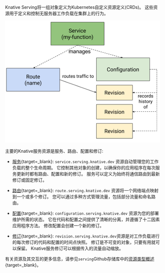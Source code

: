 <!-- Snippet used in the following topics:
- /docs/serving/README.md
- /docs/concepts/README.md
-->
Knative Serving将一组对象定义为Kubernetes自定义资源定义(CRDs)。
这些资源用于定义和控制无服务器工作负载在集群上的行为。

![显示服务资源如何相互协调的关系图。](https://github.com/knative/serving/raw/main/docs/spec/images/object_model.png)

主要的Knative服务资源是服务、路由、配置和修订:

- [服务](https://github.com/knative/specs/blob/main/specs/serving/knative-api-specification-1.0.md#service){target=_blank}:
  `service.serving.knative.dev` 资源自动管理您的工作负载的整个生命周期。
  它控制其他对象的创建，以确保你的应用程序在每次服务更新时都有路由、配置和新的修订。
  服务可以定义为始终将通信路由到最新修订或固定修订。

- [路由](https://github.com/knative/specs/blob/main/specs/serving/knative-api-specification-1.0.md#route){target=_blank}:
  `route.serving.knative.dev` 资源将一个网络端点映射到一个或多个修订。
  您可以通过多种方式管理流量，包括部分流量和命名路由。

- [配置](https://github.com/knative/specs/blob/main/specs/serving/knative-api-specification-1.0.md#configuration){target=_blank}:
  `configuration.serving.knative.dev` 资源为您的部署维护所需的状态。
  它在代码和配置之间提供了清晰的分离，并遵循了十二因素应用程序方法。
  修改配置会创建一个新的修订。

- [修订](https://github.com/knative/specs/blob/main/specs/serving/knative-api-specification-1.0.md#revision){target=_blank}:
  `revision.serving.knative.dev`资源是对工作负载进行的每次修订的代码和配置的时间点快照。
  修订是不可变的对象，只要有用就可以保留。
  Knative服务修订可以根据传入的流量自动缩放。

有关资源及其交互的更多信息，请参见`serving`Github存储库中的[资源类型概述](https://github.com/knative/specs/blob/main/specs/serving/overview.md){target=_blank}。